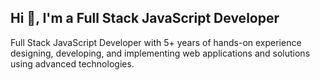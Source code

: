 ## Hi 👋, I'm a Full Stack JavaScript Developer

Full Stack JavaScript Developer with 5+ years of hands-on experience designing, developing, and implementing web applications and solutions using advanced technologies.
